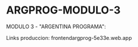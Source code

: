 # ARGPROG-MODULO-3
MODULO 3 - "ARGENTINA PROGRAMA": 

Links produccion: frontendargprog-5e33e.web.app 






